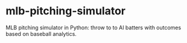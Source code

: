 # mlb-pitching-simulator
MLB pitching simulator in Python: throw to to AI batters with outcomes based on baseball analytics.

